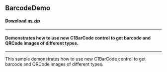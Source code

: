 ## BarcodeDemo
#### [Download as zip](https://minhaskamal.github.io/DownGit/#/home?url=https://github.com/GrapeCity/ComponentOne-WinForms-Samples/tree/master/NetFramework\C1.Win.Barcode\CS\BarcodeDemo)
____
#### Demonstrates how to use new C1BarCode control to get barcode and QRCode images of different types. 
____
This sample demonstrates how to use new C1BarCode control to get barcode and QRCode images of different types. 